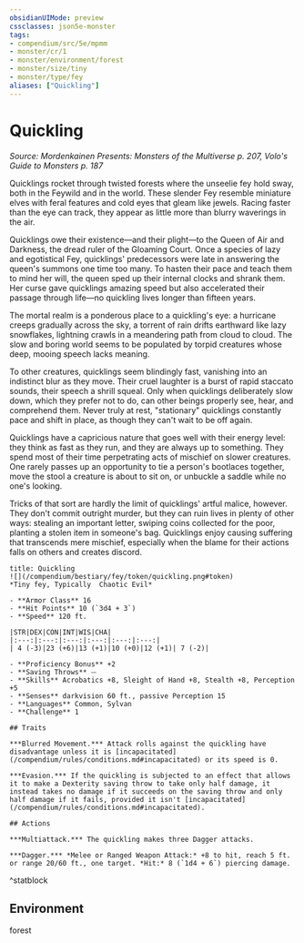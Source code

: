 ```yaml
---
obsidianUIMode: preview
cssclasses: json5e-monster
tags:
- compendium/src/5e/mpmm
- monster/cr/1
- monster/environment/forest
- monster/size/tiny
- monster/type/fey
aliases: ["Quickling"]
---
```

# Quickling
*Source: Mordenkainen Presents: Monsters of the Multiverse p. 207, Volo's Guide to Monsters p. 187*  

Quicklings rocket through twisted forests where the unseelie fey hold sway, both in the Feywild and in the world. These slender Fey resemble miniature elves with feral features and cold eyes that gleam like jewels. Racing faster than the eye can track, they appear as little more than blurry waverings in the air.

Quicklings owe their existence—and their plight—to the Queen of Air and Darkness, the dread ruler of the Gloaming Court. Once a species of lazy and egotistical Fey, quicklings' predecessors were late in answering the queen's summons one time too many. To hasten their pace and teach them to mind her will, the queen sped up their internal clocks and shrank them. Her curse gave quicklings amazing speed but also accelerated their passage through life—no quickling lives longer than fifteen years.

The mortal realm is a ponderous place to a quickling's eye: a hurricane creeps gradually across the sky, a torrent of rain drifts earthward like lazy snowflakes, lightning crawls in a meandering path from cloud to cloud. The slow and boring world seems to be populated by torpid creatures whose deep, mooing speech lacks meaning.

To other creatures, quicklings seem blindingly fast, vanishing into an indistinct blur as they move. Their cruel laughter is a burst of rapid staccato sounds, their speech a shrill squeal. Only when quicklings deliberately slow down, which they prefer not to do, can other beings properly see, hear, and comprehend them. Never truly at rest, "stationary" quicklings constantly pace and shift in place, as though they can't wait to be off again.

Quicklings have a capricious nature that goes well with their energy level: they think as fast as they run, and they are always up to something. They spend most of their time perpetrating acts of mischief on slower creatures. One rarely passes up an opportunity to tie a person's bootlaces together, move the stool a creature is about to sit on, or unbuckle a saddle while no one's looking.

Tricks of that sort are hardly the limit of quicklings' artful malice, however. They don't commit outright murder, but they can ruin lives in plenty of other ways: stealing an important letter, swiping coins collected for the poor, planting a stolen item in someone's bag. Quicklings enjoy causing suffering that transcends mere mischief, especially when the blame for their actions falls on others and creates discord.

```ad-statblock
title: Quickling
![](/compendium/bestiary/fey/token/quickling.png#token)
*Tiny fey, Typically  Chaotic Evil*

- **Armor Class** 16 
- **Hit Points** 10 (`3d4 + 3`)
- **Speed** 120 ft.

|STR|DEX|CON|INT|WIS|CHA|
|:---:|:---:|:---:|:---:|:---:|:---:|
| 4 (-3)|23 (+6)|13 (+1)|10 (+0)|12 (+1)| 7 (-2)|

- **Proficiency Bonus** +2
- **Saving Throws** ⏤
- **Skills** Acrobatics +8, Sleight of Hand +8, Stealth +8, Perception +5
- **Senses** darkvision 60 ft., passive Perception 15
- **Languages** Common, Sylvan
- **Challenge** 1

## Traits

***Blurred Movement.*** Attack rolls against the quickling have disadvantage unless it is [incapacitated](/compendium/rules/conditions.md#incapacitated) or its speed is 0.

***Evasion.*** If the quickling is subjected to an effect that allows it to make a Dexterity saving throw to take only half damage, it instead takes no damage if it succeeds on the saving throw and only half damage if it fails, provided it isn't [incapacitated](/compendium/rules/conditions.md#incapacitated).

## Actions

***Multiattack.*** The quickling makes three Dagger attacks.

***Dagger.*** *Melee or Ranged Weapon Attack:* +8 to hit, reach 5 ft. or range 20/60 ft., one target. *Hit:* 8 (`1d4 + 6`) piercing damage.
```
^statblock

## Environment

forest